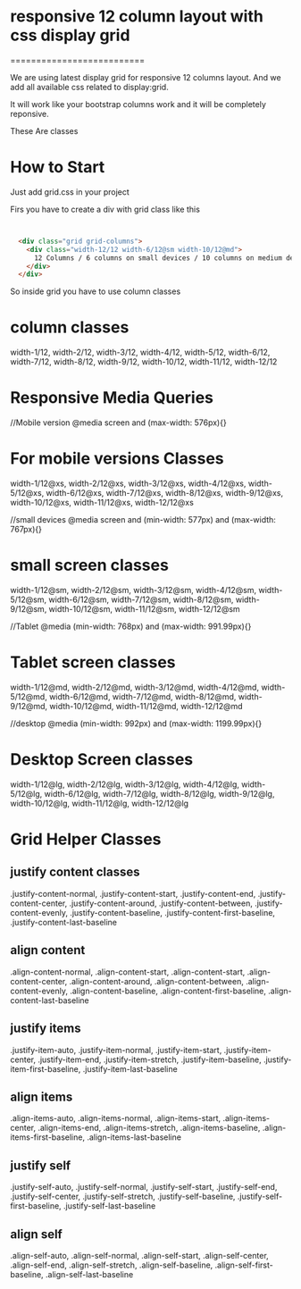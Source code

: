 # responsive 12 column layout with css display grid
==========================

We are using latest display grid for responsive 12 columns layout. And we add all available css related to display:grid. 

It will work like your bootstrap columns work and it will be completely reponsive.

These Are classes

# How to Start
Just add grid.css in your project

Firs you have to create a div with grid class like this
```html


  <div class="grid grid-columns">
    <div class="width-12/12 width-6/12@sm width-10/12@md">
      12 Columns / 6 columns on small devices / 10 columns on medium device
    </div>
  </div> 

```


So inside grid you have to use column classes

# column classes
width-1/12, width-2/12, width-3/12, width-4/12, width-5/12, width-6/12, width-7/12, width-8/12, width-9/12, width-10/12, width-11/12, width-12/12

# Responsive Media Queries

//Mobile version
@media screen and (max-width: 576px){}

# For mobile versions Classes

width-1/12@xs, width-2/12@xs, width-3/12@xs, width-4/12@xs, width-5/12@xs, width-6/12@xs, width-7/12@xs, width-8/12@xs, width-9/12@xs, width-10/12@xs, width-11/12@xs, width-12/12@xs

//small devices
@media screen and (min-width: 577px) and (max-width: 767px){}

# small screen classes
width-1/12@sm, width-2/12@sm, width-3/12@sm, width-4/12@sm, width-5/12@sm, width-6/12@sm, width-7/12@sm, width-8/12@sm, width-9/12@sm, width-10/12@sm, width-11/12@sm, width-12/12@sm

//Tablet
@media (min-width: 768px) and (max-width: 991.99px){}

# Tablet screen classes
width-1/12@md, width-2/12@md, width-3/12@md, width-4/12@md, width-5/12@md, width-6/12@md, width-7/12@md, width-8/12@md, width-9/12@md, width-10/12@md, width-11/12@md, width-12/12@md

//desktop
@media (min-width: 992px) and (max-width: 1199.99px){}

# Desktop Screen classes
width-1/12@lg, width-2/12@lg, width-3/12@lg, width-4/12@lg, width-5/12@lg, width-6/12@lg, width-7/12@lg, width-8/12@lg, width-9/12@lg, width-10/12@lg, width-11/12@lg, width-12/12@lg


# Grid Helper Classes

## justify content classes
.justify-content-normal, .justify-content-start, .justify-content-end, .justify-content-center, .justify-content-around, .justify-content-between, .justify-content-evenly, .justify-content-baseline, .justify-content-first-baseline, .justify-content-last-baseline

## align content

.align-content-normal, .align-content-start, .align-content-start, .align-content-center, .align-content-around, .align-content-between, .align-content-evenly, .align-content-baseline, .align-content-first-baseline, .align-content-last-baseline

## justify items
.justify-item-auto, .justify-item-normal, .justify-item-start, .justify-item-center, .justify-item-end, .justify-item-stretch, .justify-item-baseline, .justify-item-first-baseline, .justify-item-last-baseline

## align items
.align-items-auto, .align-items-normal, .align-items-start, .align-items-center, .align-items-end, .align-items-stretch, .align-items-baseline, .align-items-first-baseline, .align-items-last-baseline

## justify self
.justify-self-auto, .justify-self-normal, .justify-self-start, .justify-self-end, .justify-self-center, .justify-self-stretch, .justify-self-baseline, .justify-self-first-baseline, .justify-self-last-baseline

## align self
.align-self-auto, .align-self-normal, .align-self-start, .align-self-center, .align-self-end, .align-self-stretch, .align-self-baseline, .align-self-first-baseline, .align-self-last-baseline
